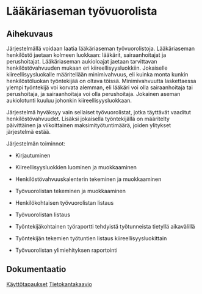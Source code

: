 # Lääkäriaseman työvuorolista

## Aihekuvaus

Järjestelmällä voidaan laatia lääkäriaseman työvuorolistoja. Lääkäriaseman henkilöstö jaetaan kolmeen luokkaan: lääkärit, sairaanhoitajat ja perushoitajat. Lääkäriaseman aukioloajat jaetaan tarvittavan henkilöstövahvuuden mukaan eri kiireellisyysluokkiin. Jokaiselle kiireellisyysluokalle määritellään minimivahvuus, eli kuinka monta kunkin henkilöstöluokan työntekijää on oltava töissä. Minimivahvuutta laskettaessa ylempi työntekijä voi korvata alemman, eli lääkäri voi olla sairaanhoitaja tai perushoitaja, ja sairaanhoitaja voi olla perushoitaja. Jokainen aseman aukiolotunti kuuluu johonkin kiireellisyysluokkaan.

Järjestelmä hyväksyy vain sellaiset työvuorolistat, jotka täyttävät vaaditut henkilöstövahvuudet. Lisäksi jokaisella työntekijällä on määritelty päivittäinen ja viikoittainen maksimityötuntimäärä, joiden ylitykset järjestelmä estää.

Järjestelmän toiminnot:

- Kirjautuminen

- Kiireellisyysluokkien luominen ja muokkaaminen

- Henkilöstövahvuuskalenterin tekeminen ja muokkaaminen

- Työvuorolistan tekeminen ja muokkaaminen

- Henkilökohtaisen työvuorolistan listaus

- Työvuorolistan listaus

- Työntekijäkohtainen työraportti tehdyistä työtunneista tietyllä aikavälillä

- Työntekijän tekemien työtuntien listaus kiireellisyysluokittain

- Työvuorolistan ylimiehityksen raportointi

## Dokumentaatio

[Käyttötapaukset](https://github.com/essitepp/laakariaseman-tyovuorolista/blob/master/documentation/usecases.txt)
[Tietokantakaavio](https://github.com/essitepp/laakariaseman-tyovuorolista/blob/master/documentation/diagram.txt)
